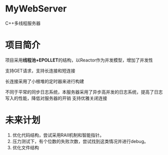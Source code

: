 # MyWebServer
C++多线程服务器
# 项目简介
项目采用**线程池+EPOLLET**的结构，以Reactor作为并发模型，增加了并发性

支持GET请求，支持长连接和短连接

长连接采用了小根堆的定时器来进行构建

不同于平常的同步日志系统，本服务器采用了异步高并发的日志系统，提高了日志写入的性能，降低对服务器的开销
支持优雅关闭连接
# 未来计划
1. 优化代码结构，尝试采用RAII机制和智能指针。
2. 压力测试下，有个位数的失败次数，尝试找到这类情况并进行debug。
3. 优化文件结构
